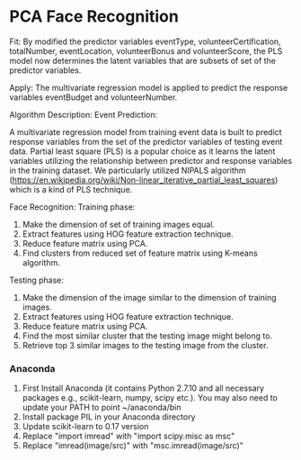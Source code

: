 # PCA Face Recognition

Fit: 
  By modified the predictor variables eventType, volunteerCertification, totalNumber, eventLocation, volunteerBonus and volunteerScore, the PLS model now determines the latent variables that are subsets of set of the predictor variables.

Apply: 
  The multivariate regression model is applied to predict the response variables eventBudget and volunteerNumber.



Algorithm Description:
Event Prediction:

A multivariate regression model from training event data is built to predict response variables from the set of the predictor variables of testing event data. Partial least square (PLS) is a popular choice as it learns the latent variables utilizing the relationship between predictor and response variables in the training dataset. We particularly utilized NIPALS algorithm  (https://en.wikipedia.org/wiki/Non-linear_iterative_partial_least_squares) which is a kind of PLS technique.  

Face Recognition:
Training phase: 
1. Make the dimension of set of training images equal.
2. Extract features using HOG feature extraction technique.
3. Reduce feature matrix using PCA.
4. Find clusters from reduced set of feature matrix using K-means algorithm.

Testing phase:
1. Make the dimension of the image similar to the dimension of training images.
2. Extract features using HOG feature extraction technique.
3. Reduce feature matrix using PCA.
4. Find the most similar cluster that the testing image might belong to.
5. Retrieve top 3 similar images to the testing image from the cluster.

### Anaconda ####
1. First Install Anaconda (it contains Python 2.7.10 and all necessary packages e.g., scikit-learn, numpy, scipy etc.). You may also need to update your PATH to point ~/anaconda/bin
2. Install package PIL in your Anaconda directory
3. Update scikit-learn to 0.17 version
4. Replace "import imread" with "import scipy.misc as msc"
5. Replace "imread(image/src)" with "msc.imread(image/src)"
